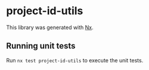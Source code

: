 # project-id-utils

This library was generated with [Nx](https://nx.dev).

## Running unit tests

Run `nx test project-id-utils` to execute the unit tests.

